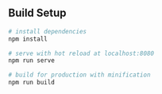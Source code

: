  
## Build Setup

``` bash
# install dependencies
npm install

# serve with hot reload at localhost:8080
npm run serve

# build for production with minification
npm run build
 
```
 
